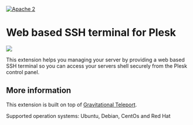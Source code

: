 [![Apache 2](http://img.shields.io/badge/license-Apache%202-blue.svg)](http://www.apache.org/licenses/LICENSE-2.0)

# Web based SSH terminal for Plesk
![](https://github.com/plesk/ext-ssh-terminal/raw/master/src/_meta/icons/32x32.png)

This extension helps you managing your server by providing a web based SSH terminal so you can access your servers shell securely from the Plesk control panel.

## More information
This extension is built on top of [Gravitational Teleport](https://github.com/gravitational/teleport).

Supported operation systems: Ubuntu, Debian, CentOs and Red Hat
